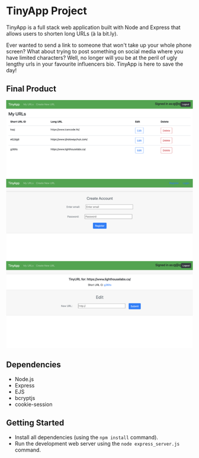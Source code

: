 # TinyApp Project

TinyApp is a full stack web application built with Node and Express that allows users to shorten long URLs (à la bit.ly).

Ever wanted to send a link to someone that won't take up your whole phone screen? What about trying to post something on social media where you have limited characters? Well, no longer will you be at the peril of ugly lengthy urls in your favourite influencers bio. TinyApp is here to save the day!

## Final Product

!["Screenshot of main /urls page displaying current logged in users tinyURL conversions."](https://raw.githubusercontent.com/edonnellan/tinyapp/6aaa85a304d0b8498484e47eb6610ad9a4bba744/docs/main-urls-page.png)
!["Screenshot of registration page. Cannot convert URLs to tinyURLs with first registering and logging in."](https://raw.githubusercontent.com/edonnellan/tinyapp/6aaa85a304d0b8498484e47eb6610ad9a4bba744/docs/register-page.png)
!["Screenshot of page that displays when a URL conversion has just completed."](https://raw.githubusercontent.com/edonnellan/tinyapp/6aaa85a304d0b8498484e47eb6610ad9a4bba744/docs/tinyURL-created-page.png)

## Dependencies

- Node.js
- Express
- EJS
- bcryptjs
- cookie-session

## Getting Started

- Install all dependencies (using the `npm install` command).
- Run the development web server using the `node express_server.js` command.